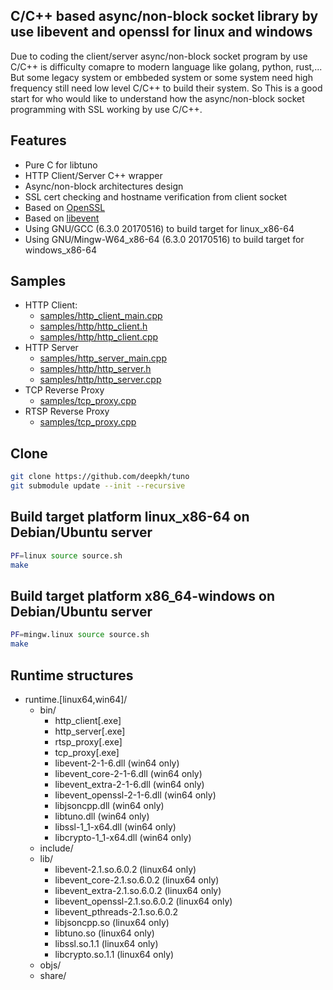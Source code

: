 ## C/C++ based async/non-block socket library by use libevent and openssl for linux and windows

Due to coding the client/server async/non-block socket program by use C/C++ is difficulty comapre to modern language like golang, python, rust,... But some legacy system or embbeded system or some system need high frequency still need low level C/C++ to build their system. So This is a good start for who would like to understand how the async/non-block socket programming with SSL working by use C/C++.


## Features

* Pure C for libtuno 
* HTTP Client/Server C++ wrapper 
* Async/non-block architectures design
* SSL cert checking and hostname verification from client socket
* Based on [OpenSSL](https://www.openssl.org/)  
* Based on [libevent](https://libevent.org/)  
* Using GNU/GCC (6.3.0 20170516) to build target for linux_x86-64 
* Using GNU/Mingw-W64_x86-64 (6.3.0 20170516) to build target for windows_x86-64

## Samples 

* HTTP Client:
	* [samples/http_client_main.cpp](samples/http_client_main.cpp)
	* [samples/http/http_client.h](samples/http/http_client.h)
	* [samples/http/http_client.cpp](samples/http/http_client.cpp)
* HTTP Server
	* [samples/http_server_main.cpp](samples/http_server_main.cpp)
	* [samples/http/http_server.h](samples/http/http_server.h)
	* [samples/http/http_server.cpp](samples/http/http_server.cpp)
* TCP Reverse Proxy
	*  [samples/tcp_proxy.cpp](samples/tcp_proxy.cpp)
* RTSP Reverse Proxy 
	* [samples/tcp_proxy.cpp](samples/rtsp_proxy.cpp)

## Clone

```bash
git clone https://github.com/deepkh/tuno
git submodule update --init --recursive
```

## Build target platform linux_x86-64 on Debian/Ubuntu server

```bash
PF=linux source source.sh
make
```

## Build target platform x86_64-windows on Debian/Ubuntu server

```bash
PF=mingw.linux source source.sh
make
```

## Runtime structures

* runtime.[linux64,win64]/
  * bin/
    * http_client[.exe]
    * http_server[.exe]
    * rtsp_proxy[.exe]
    * tcp_proxy[.exe]
    * libevent-2-1-6.dll (win64 only)
    * libevent_core-2-1-6.dll (win64 only)
    * libevent_extra-2-1-6.dll (win64 only)
    * libevent_openssl-2-1-6.dll (win64 only)
    * libjsoncpp.dll (win64 only)
    * libtuno.dll (win64 only)
    * libssl-1_1-x64.dll (win64 only)
    * libcrypto-1_1-x64.dll (win64 only)
  * include/
  * lib/
    * libevent-2.1.so.6.0.2 (linux64 only)
    * libevent_core-2.1.so.6.0.2 (linux64 only)
    * libevent_extra-2.1.so.6.0.2 (linux64 only)
    * libevent_openssl-2.1.so.6.0.2 (linux64 only)
    * libevent_pthreads-2.1.so.6.0.2
    * libjsoncpp.so (linux64 only)
    * libtuno.so (linux64 only)
    * libssl.so.1.1 (linux64 only)
    * libcrypto.so.1.1 (linux64 only)
  * objs/
  * share/
